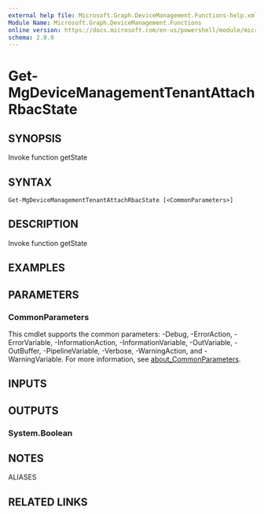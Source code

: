 ```yaml
---
external help file: Microsoft.Graph.DeviceManagement.Functions-help.xml
Module Name: Microsoft.Graph.DeviceManagement.Functions
online version: https://docs.microsoft.com/en-us/powershell/module/microsoft.graph.devicemanagement.functions/get-mgdevicemanagementtenantattachrbacstate
schema: 2.0.0
---
```


# Get-MgDeviceManagementTenantAttachRbacState

## SYNOPSIS
Invoke function getState

## SYNTAX

```
Get-MgDeviceManagementTenantAttachRbacState [<CommonParameters>]
```

## DESCRIPTION
Invoke function getState

## EXAMPLES

## PARAMETERS

### CommonParameters
This cmdlet supports the common parameters: -Debug, -ErrorAction, -ErrorVariable, -InformationAction, -InformationVariable, -OutVariable, -OutBuffer, -PipelineVariable, -Verbose, -WarningAction, and -WarningVariable. For more information, see [about_CommonParameters](http://go.microsoft.com/fwlink/?LinkID=113216).

## INPUTS

## OUTPUTS

### System.Boolean
## NOTES

ALIASES

## RELATED LINKS
